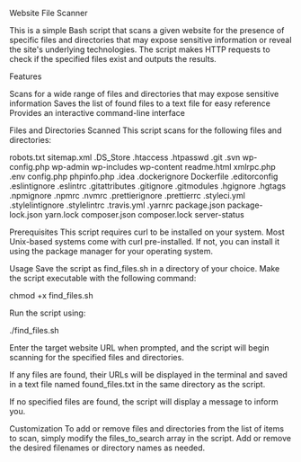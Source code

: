 Website File Scanner

This is a simple Bash script that scans a given website for the presence of specific files and directories that may expose sensitive information or reveal the site's underlying technologies. The script makes HTTP requests to check if the specified files exist and outputs the results.

Features

Scans for a wide range of files and directories that may expose sensitive information
Saves the list of found files to a text file for easy reference
Provides an interactive command-line interface

Files and Directories Scanned
This script scans for the following files and directories:

robots.txt
sitemap.xml 
.DS_Store
.htaccess
.htpasswd
.git
.svn
wp-config.php
wp-admin
wp-includes
wp-content
readme.html
xmlrpc.php
.env
config.php
phpinfo.php
.idea
.dockerignore
Dockerfile
.editorconfig
.eslintignore
.eslintrc
.gitattributes
.gitignore
.gitmodules
.hgignore
.hgtags
.npmignore
.npmrc
.nvmrc
.prettierignore
.prettierrc
.styleci.yml
.stylelintignore
.stylelintrc
.travis.yml
.yarnrc
package.json
package-lock.json
yarn.lock
composer.json
composer.lock
server-status

Prerequisites
This script requires curl to be installed on your system. Most Unix-based systems come with curl pre-installed. If not, you can install it using the package manager for your operating system.

Usage
Save the script as find_files.sh in a directory of your choice.
Make the script executable with the following command:

chmod +x find_files.sh

Run the script using:

./find_files.sh

Enter the target website URL when prompted, and the script will begin scanning for the specified files and directories.

If any files are found, their URLs will be displayed in the terminal and saved in a text file named found_files.txt in the same directory as the script.

If no specified files are found, the script will display a message to inform you.

Customization
To add or remove files and directories from the list of items to scan, simply modify the files_to_search array in the script. Add or remove the desired filenames or directory names as needed.
